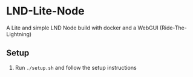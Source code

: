 # LND-Lite-Node
A Lite and simple LND Node build with docker and a WebGUI (Ride-The-Lightning)

## Setup
1. Run `./setup.sh` and follow the setup instructions
